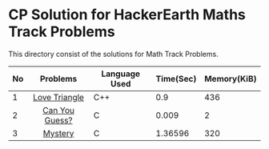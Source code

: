 # CP Solution for HackerEarth Maths Track Problems

This directory consist of the solutions for Math Track Problems.

|**No**| **Problems**      | **Language Used** | **Time(Sec)** | **Memory(KiB)** |
| ---- |:-----------------:| -------- | -------- | ---------- |
| 1 | [Love Triangle](./love_triangle.cpp) | C++ | 0.9 | 436 |
| 2 | [Can You Guess?](./can_you_guess.c) | C | 0.009 | 2 |
| 3 | [Mystery](./mystery) | C | 1.36596 | 320 |
